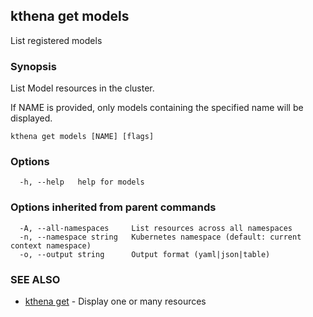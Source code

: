 ## kthena get models

List registered models

### Synopsis

List Model resources in the cluster. 

If NAME is provided, only models containing the specified name will be displayed.

```
kthena get models [NAME] [flags]
```

### Options

```
  -h, --help   help for models
```

### Options inherited from parent commands

```
  -A, --all-namespaces     List resources across all namespaces
  -n, --namespace string   Kubernetes namespace (default: current context namespace)
  -o, --output string      Output format (yaml|json|table)
```

### SEE ALSO

* [kthena get](kthena_get.md)	 - Display one or many resources

